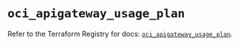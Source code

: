 # `oci_apigateway_usage_plan`

Refer to the Terraform Registry for docs: [`oci_apigateway_usage_plan`](https://registry.terraform.io/providers/oracle/oci/6.37.0/docs/resources/apigateway_usage_plan).
